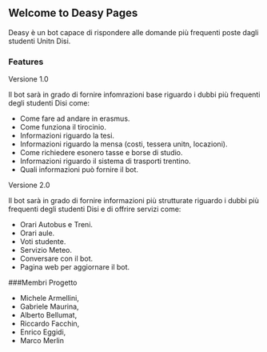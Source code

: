 ## Welcome to Deasy Pages

Deasy è un bot capace di rispondere alle domande più frequenti poste dagli studenti Unitn Disi.

### Features

Versione 1.0

Il bot sarà in grado di fornire infomrazioni base riguardo i dubbi più frequenti degli studenti Disi come:

* Come fare ad andare in erasmus.
* Come funziona il tirocinio.
* Informazioni riguardo la tesi.
* Informazioni riguardo la mensa (costi, tessera unitn, locazioni).
* Come richiedere esonero tasse e borse di studio.
* Informazioni riguardo il sistema di trasporti trentino.
* Quali informazioni può fornire il bot.

Versione 2.0

Il bot sarà in grado di fornire informazioni più strutturate riguardo i dubbi più frequenti degli studenti Disi e di offrire servizi come:

* Orari Autobus e Treni.
* Orari aule.
* Voti studente.
* Servizio Meteo.
* Conversare con il bot.
* Pagina web per aggiornare il bot.

###Membri Progetto

* Michele Armellini,  
* Gabriele Maurina,  
* Alberto Bellumat,  
* Riccardo Facchin,  
* Enrico Eggidi,  
* Marco Merlin
